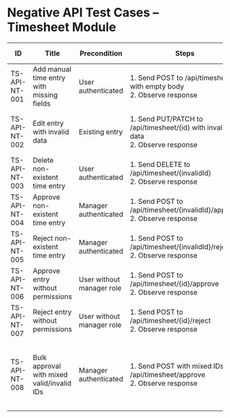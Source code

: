 # Negative API Test Cases – Timesheet Module

| ID               | Title                                           | Precondition                        | Steps                                                         | Expected Result                           | Actual Result | Status |
|-------------------|-------------------------------------------------|-------------------------------------|---------------------------------------------------------------|-------------------------------------------|---------------|--------|
| TS-API-NT-001     | Add manual time entry with missing fields      | User authenticated                  | 1. Send POST to /api/timesheet with empty body <br> 2. Observe response | 400 Bad Request with validation error |               |        |
| TS-API-NT-002     | Edit entry with invalid data                   | Existing entry                      | 1. Send PUT/PATCH to /api/timesheet/{id} with invalid data <br> 2. Observe response | 400 Bad Request with validation error |               |        |
| TS-API-NT-003     | Delete non-existent time entry                 | User authenticated                  | 1. Send DELETE to /api/timesheet/{invalidId} <br> 2. Observe response | 404 Not Found error |               |        |
| TS-API-NT-004     | Approve non-existent time entry                | Manager authenticated               | 1. Send POST to /api/timesheet/{invalidId}/approve <br> 2. Observe response | 404 Not Found error |               |        |
| TS-API-NT-005     | Reject non-existent time entry                 | Manager authenticated               | 1. Send POST to /api/timesheet/{invalidId}/reject <br> 2. Observe response | 404 Not Found error |               |        |
| TS-API-NT-006     | Approve entry without permissions              | User without manager role           | 1. Send POST to /api/timesheet/{id}/approve <br> 2. Observe response | 403 Forbidden error |               |        |
| TS-API-NT-007     | Reject entry without permissions               | User without manager role           | 1. Send POST to /api/timesheet/{id}/reject <br> 2. Observe response | 403 Forbidden error |               |        |
| TS-API-NT-008     | Bulk approval with mixed valid/invalid IDs     | Manager authenticated               | 1. Send POST with mixed IDs to /api/timesheet/approve <br> 2. Observe response | Server handles gracefully: partial success or validation error |               |        |